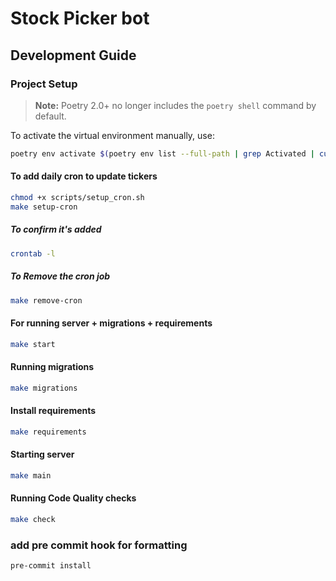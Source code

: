 # Stock Picker bot

## Development Guide

###  Project Setup

> **Note:** Poetry 2.0+ no longer includes the `poetry shell` command by default.

To activate the virtual environment manually, use:

```bash
poetry env activate $(poetry env list --full-path | grep Activated | cut -d' ' -f1)
```

#### To add daily cron to update tickers
```bash
chmod +x scripts/setup_cron.sh
make setup-cron
```

##### To confirm it's added
```bash
crontab -l
```

##### To Remove the cron job
```bash
make remove-cron
```

#### For running server + migrations + requirements
```bash
make start
```

#### Running migrations
```bash
make migrations
```

#### Install requirements
```bash
make requirements
```

#### Starting server
```bash
make main
```

#### Running Code Quality checks
```bash
make check
```

### add pre commit hook for formatting
```bash
pre-commit install
```
